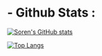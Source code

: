 
# - Github Stats :

[![Soren's GitHub stats](https://github-readme-stats.vercel.app/api?username=Noxcaedibux&show_icons=true&theme=dracula)](https://github.com/anuraghazra/github-readme-stats)     
     
[![Top Langs](https://github-readme-stats.vercel.app/api/top-langs/?username=Noxcaedibux&layout=compact)](https://github.com/anuraghazra/github-readme-stats)

<!--
**Noxcaedibux/Noxcaedibux** is a ✨ _special_ ✨ repository because its `README.md` (this file) appears on your GitHub profile.

Here are some ideas to get you started:

- 🔭 I’m currently working on ...
- 🌱 I’m currently learning ...
- 👯 I’m looking to collaborate on ...
- 🤔 I’m looking for help with ...
- 💬 Ask me about ...
- 📫 How to reach me: ...
- 😄 Pronouns: ...
- ⚡ Fun fact: ...
-->
